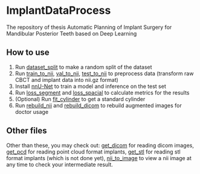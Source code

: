 # ImplantDataProcess

The repository of thesis Automatic Planning of Implant Surgery for Mandibular Posterior Teeth based on Deep Learning

## How to use

1. Run [dataset_split](code/dataset_split.py) to make a random split of the dataset
2. Run [train_to_nii](code/train_to_nii.py), [val_to_nii](code/val_to_nii.py), [test_to_nii](code/test_to_nii.py) to preprocess data (transform raw CBCT and implant data into nii.gz format)
3. Install [nnU-Net](https://github.com/MIC-DKFZ/nnUNet) to train a model and inference on the test set
4. Run [loss_segment](code/loss_segment.py) and [loss_spacial](code/loss_spacial.py) to calculate metrics for the results
5. (Optional) Run [fit_cylinder](code/fit_cylinder.py) to get a standard cylinder
6. Run [rebuild_nii](code/rebuild_nii.py) and [rebuild_dicom](code/rebuild_dicom.py) to rebuild augmented images for doctor usage

## Other files
Other than these, you may check out: 
[get_dicom](code/get_dicom.py) for reading dicom images, 
[get_pcd](code/get_pcd.py) for reading point cloud format implants, 
[get_stl](code/get_stl.py) for reading stl format implants (which is not done yet), 
[nii_to_image](code/nii_to_image.py) to view a nii image at any time to check your intermediate result.
